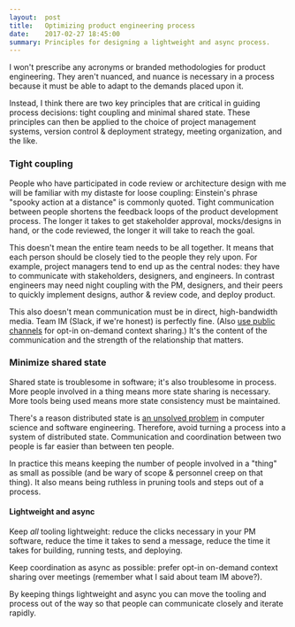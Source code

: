 ```yaml
---
layout:  post
title:   Optimizing product engineering process
date:    2017-02-27 18:45:00
summary: Principles for designing a lightweight and async process.
---
```


I won't prescribe any acronyms or branded methodologies for product engineering. They aren't nuanced, and nuance is necessary in a process because it must be able to adapt to the demands placed upon it.

Instead, I think there are two key principles that are critical in guiding process decisions: tight coupling and minimal shared state. These principles can then be applied to the choice of project management systems, version control & deployment strategy, meeting organization, and the like.

### Tight coupling

People who have participated in code review or architecture design with me will be familiar with my distaste for loose coupling: Einstein's phrase "spooky action at a distance" is commonly quoted. Tight communication between people shortens the feedback loops of the product development process. The longer it takes to get stakeholder approval, mocks/designs in hand, or the code reviewed, the longer it will take to reach the goal.

This doesn't mean the entire team needs to be all together. It means that each person should be closely tied to the people they rely upon. For example, project managers tend to end up as the central nodes: they have to communicate with stakeholders, designers, and engineers. In contrast engineers may need night coupling with the PM, designers, and their peers to quickly implement designs, author & review code, and deploy product.

This also doesn't mean communication must be in direct, high-bandwidth media. Team IM (Slack, if we're honest) is perfectly fine. (Also [use public channels][] for opt-in on-demand context sharing.) It's the content of the communication and the strength of the relationship that matters.

[use public channels]: https://twitter.com/drkgdsdn/status/834581347402264577

### Minimize shared state

Shared state is troublesome in software; it's also troublesome in process. More people involved in a thing means more state sharing is necessary. More tools being used means more state consistency must be maintained.

There's a reason distributed state is [an unsolved problem][] in computer science and software engineering. Therefore, avoid turning a process into a system of distributed state. Communication and coordination between two people is far easier than between ten people.

In practice this means keeping the number of people involved in a "thing" as small as possible (and be wary of scope & personnel creep on that thing). It also means being ruthless in pruning tools and steps out of a process.

[an unsolved problem]: https://en.wikipedia.org/wiki/Byzantine_fault_tolerance

#### Lightweight and async

Keep *all* tooling lightweight: reduce the clicks necessary in your PM software, reduce the time it takes to send a message, reduce the time it takes for building, running tests, and deploying.

Keep coordination as async as possible: prefer opt-in on-demand context sharing over meetings (remember what I said about team IM above?).

By keeping things lightweight and async you can move the tooling and process out of the way so that people can communicate closely and iterate rapidly.
